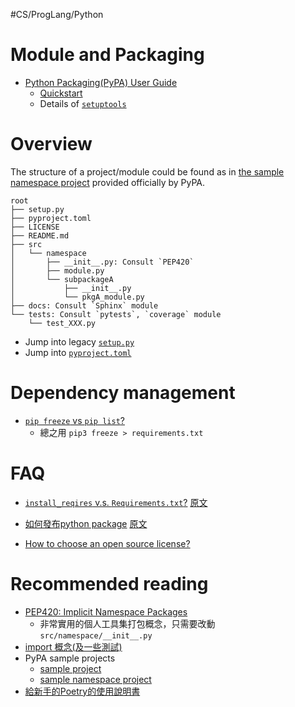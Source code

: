 #CS/ProgLang/Python 

# Module and Packaging

* [Python Packaging(PyPA) User Guide](https://packaging.python.org/)
    * [Quickstart](https://packaging.python.org/tutorials/packaging-projects/)
    * Details of [`setuptools`](https://packaging.python.org/guides/distributing-packages-using-setuptools/)

# Overview

The structure of a project/module could be found as in [the sample namespace project](https://github.com/pypa/sample-namespace-packages) provided officially by PyPA. 

```
root
├── setup.py
├── pyproject.toml
├── LICENSE
├── README.md
├── src
│   └── namespace
│       ├── __init__.py: Consult `PEP420`
│       ├── module.py
│       └── subpackageA
│           ├── __init__.py
│           └── pkgA_module.py
├── docs: Consult `Sphinx` module
└── tests: Consult `pytests`, `coverage` module
    └── test_XXX.py
```

* Jump into legacy [`setup.py`](https://packaging.python.org/guides/distributing-packages-using-setuptools/)
* Jump into [`pyproject.toml`](https://python-poetry.org/docs/pyproject/)
# Dependency management
* [`pip freeze` vs `pip list`?](https://stackoverflow.com/questions/18966564/pip-freeze-vs-pip-list)
	* 總之用 `pip3 freeze > requirements.txt`

# FAQ
* [`install_reqires` v.s. `Requirements.txt`?](https://packaging.python.org/discussions/install-requires-vs-requirements/) [原文](https://pyzh.readthedocs.io/en/latest/python-setup-dot-py-vs-requirements-dot-txt.html)

* [如何發布python package](https://www.jiqizhixin.com/articles/19060901) [原文](https://www.freecodecamp.org/news/from-a-python-project-to-an-open-source-package-an-a-to-z-guide-c34cb7139a22)
* [How to choose an open source license?](https://choosealicense.com/)

# Recommended reading

* [PEP420: Implicit Namespace Packages](https://www.python.org/dev/peps/pep-0420/)
	* 非常實用的個人工具集打包概念，只需要改動`src/namespace/__init__.py`
* [import 概念(及一些測試)](https://blog.hochun836.com/2020/10/03/python/import-concept.html)
* PyPA sample projects
	* [sample project](https://github.com/pypa/sampleproject)
	* [sample namespace project](https://github.com/pypa/sample-namespace-packages)
* [給新手的Poetry的使用說明書](https://blog.kyomind.tw/python-poetry/)
